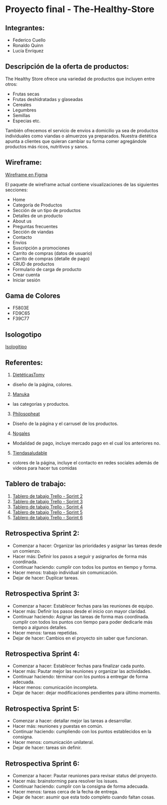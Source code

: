 # Proyecto final - The-Healthy-Store

## Integrantes:
- Federico Cuello
- Ronaldo Quinn
- Lucía Enríquez

## Descripción de la oferta de productos: 
The Healthy Store ofrece una variedad de productos que incluyen entre otros: 

- Frutas secas
- Frutas deshidratadas y glaseadas
- Cereales
- Legumbres
- Semillas 
- Especias etc. 

También ofrecemos el servicio de envíos a domicilio ya sea de productos individuales como viandas o almuerzos ya preparados. Nuestra dietética apunta a clientes que quieran cambiar su forma comer agregándole productos más ricos, nutritivos y sanos.

## Wireframe:
[Wireframe en Figma](https://www.figma.com/file/jgKF7qxV43EIZYoDkmjOth/The-Healthy-Store?node-id=33%3A0)

El paquete de wireframe actual contiene visualizaciones de las siguientes secciones:
- Home
- Categoría de Productos
- Sección de un tipo de productos
- Detalles de un producto
- About us
- Preguntas frecuentes
- Sección de viandas
- Contacto
- Envios
- Suscripción a promociones
- Carrito de compras (datos de usuario)
- Carrito de compras (detalle de pago)
- CRUD de productos
- Formulario de carga de producto
- Crear cuenta
- Iniciar sesión

## Gama de Colores

- F5803E
- FD9C65
- F39C77 

## Isologotipo
[Isologitipo](https://github.com/luciaen/The-Healthy-Store/blob/master/logo.PNG)

## Referentes:
1. [DietéticasTomy](https://www.dieteticastomy.com.ar/nosotros/?nc=1608484175) 
* diseño de la página, colores.
2. [Manuka](https://www.manukab.com.ar/) 
* las categorías y productos.
3. [Philosopheat](https://www.philosopheat.com.ar/) 
* Diseño de la página y el carrusel de los productos.
4. [Nogales](http://www.nogalesargentinos.com.ar/index.php) 
* Modalidad de pago, incluye mercado pago en el cual los anteriores no.
5. [Tiendasaludable](https://www.tiendasaludable.com.ar/)
* colores de la página, incluye el contacto en redes sociales además de videos para hacer tus comidas

## Tablero de trabajo:
1. [Tablero de tabajo Trello - Sprint 2](https://trello.com/b/MFo7gS4r/trabajo-integrador-dh)
2. [Tablero de tabajo Trello - Sprint 3](https://trello.com/invite/b/2rz3WLpy/7d1aeb3ea7f12201b478dce3624aac1a/pi-sprint-3)
3. [Tablero de tabajo Trello - Sprint 4](https://trello.com/b/K62fmLKF/pi-sprint-4)
4. [Tablero de tabajo Trello - Sprint 5](https://trello.com/invite/b/BlvDZc4k/6f35467fd8ffe3da13d94da9e61e1f5b/sprint-5)
5. [Tablero de tabajo Trello - Sprint 6](https://trello.com/b/cLhfANMs/pi-sprint-6)


## Retrospectiva Sprint 2:
- Comenzar a hacer: Organizar las prioridades y asignar las tareas desde un comienzo.
- Hacer más: Definir los pasos a seguir y asignarlos de forma más coordinada.
- Continuar haciendo: cumplir con todos los puntos en tiempo y forma.
- Hacer menos: trabajo individual sin comunicación.
- Dejar de hacer: Duplicar tareas.

## Retrospectiva Sprint 3:
- Comenzar a hacer: Establecer fechas para las reuniones de equipo.
- Hacer más: Definir los pasos desde el inicio con mayor claridad.
- Continuar haciendo: Asignar las tareas de forma mas coordinada. cumplir con todos los puntos con tiempo para poder dedicarle más tiempo a algunos detalles.
- Hacer menos: tareas repetidas.
- Dejar de hacer: Cambios en el proyecto sin saber que funcionan.

## Retrospectiva Sprint 4:
- Comenzar a hacer: Establecer fechas para finalizar cada punto.
- Hacer más: Pautar mejor las reuniones y organizar las actividades.
- Continuar haciendo: términar con los puntos a entregar de forma adecuada.
- Hacer menos: comunicación incompleta.
- Dejar de hacer: dejar modificaciones pendientes para último momento.

## Retrospectiva Sprint 5:
- Comenzar a hacer: detallar mejor las tareas a desarrollar.
- Hacer más: reuniones y puestas en común.
- Continuar haciendo: cumpliendo con los puntos establecidos en la consigna.
- Hacer menos: comunicación unilateral.
- Dejar de hacer: tareas sin definir.

## Retrospectiva Sprint 6:
- Comenzar a hacer: Pautar reuniones para revisar status del proyecto.
- Hacer más: brainstorming para resolver los issues.
- Continuar haciendo: cumplir con la consigna de forma adecuada.
- Hacer menos: tareas cerca de la fecha de entrega.
- Dejar de hacer: asumir que esta todo completo cuando faltan cosas.


